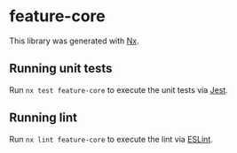 # feature-core

This library was generated with [Nx](https://nx.dev).

## Running unit tests

Run `nx test feature-core` to execute the unit tests via [Jest](https://jestjs.io).

## Running lint

Run `nx lint feature-core` to execute the lint via [ESLint](https://eslint.org/).
